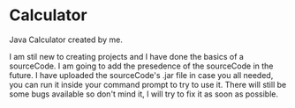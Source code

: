 # Calculator
Java Calculator created by me.

I am stil new to creating projects and I have done the basics of a sourceCode. I am going to add the presedence of the sourceCode in the future. 
I have uploaded the sourceCode's .jar file in case you all needed, you can run it inside your command prompt to try to use it.
There will still be some bugs available so don't mind it, I will try to fix it as soon as possible.
